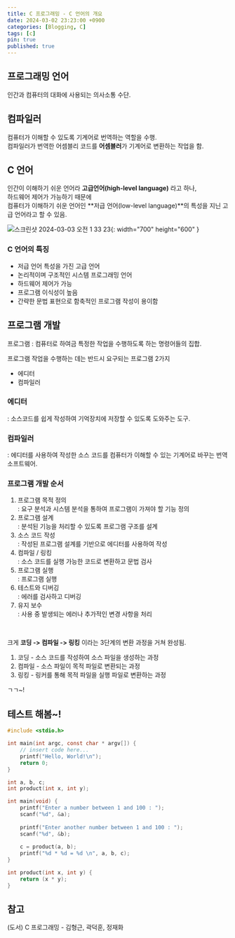 ```yaml
---
title: C 프로그래밍 - C 언어의 개요
date: 2024-03-02 23:23:00 +0900
categories: [Blogging, C]
tags: [c]
pin: true
published: true
---
```


<!-- {: width="250" height="250" } -->
<!-- {: width="972" height="980" } -->
<!-- {: .prompt-tip } -->
<!-- {: .prompt-info } -->
<!-- {: .prompt-warning } -->
<!-- {: .prompt-danger } -->


## 프로그래밍 언어
인간과 컴퓨터의 대화에 사용되는 의사소통 수단.

## 컴파일러
컴퓨터가 이해할 수 있도록 기계어로 번역하는 역할을 수행.  
컴파일러가 번역한 어셈블리 코드를 **어셈블러**가 기계어로 변환하는 작업을 함.  

## C 언어
인간이 이해하기 쉬운 언어라 **고급언어(high-level language)** 라고 하나,  
하드웨어 제어가 가능하기 때문에  
컴퓨터가 이해하기 쉬운 언어인 **저급 언어(low-level language)**의 특성을 지닌 고급 언어라고 할 수 있음.


![스크린샷 2024-03-03 오전 1 33 23](https://github.com/jinjoocha/Programmers/assets/153695091/61a7db1f-cc31-42d0-b394-01e3bb06a03e){: width="700" height="600" }


### C 언어의 특징
- 저급 언어 특성을 가진 고급 언어
- 논리적이며 구조적인 시스템 프로그래밍 언어
- 하드웨어 제어가 가능
- 프로그램 이식성이 높음
- 간략한 문법 표현으로 함축적인 프로그램 작성이 용이함


## 프로그램 개발
프로그램 : 컴퓨터로 하여금 특정한 작업을 수행하도록 하는 명령어들의 집합.  

프로그램 작업을 수행하는 데는 반드시 요구되는 프로그램 2가지
- 에디터
- 컴파일러

### 에디터
: 소스코드를 쉽게 작성하여 기억장치에 저장할 수 있도록 도와주는 도구.

### 컴파일러
: 에디터를 사용하여 작성한 소스 코드를 컴퓨터가 이해할 수 있는 기계어로 바꾸는 번역 소프트웨어.

### 프로그램 개발 순서
1. 프로그램 목적 정의  
: 요구 분석과 시스템 분석을 통하여 프로그램이 가져야 할 기능 정의
2. 프로그램 설계  
: 분석된 기능을 처리할 수 있도록 프로그램 구조를 설계
3. 소스 코드 작성  
: 작성된 프로그램 설계를 기반으로 에디터를 사용하여 작성
4. 컴파일 / 링킹  
: 소스 코드를 실행 가능한 코드로 변환하고 문법 검사
5. 프로그램 실행  
: 프로그램 실행
6. 테스트와 디버깅  
: 에러를 검사하고 디버깅
7. 유지 보수  
: 사용 중 발생되는 에러나 추가적인 변경 사항을 처리

<br>

크게 **코딩 -> 컴파일 -> 링킹** 이라는 3단계의 변환 과정을 거쳐 완성됨.  
1. 코딩 - 소스 코드를 작성하여 소스 파일을 생성하는 과정
2. 컴파일 - 소스 파일이 목적 파일로 변환되는 과정
3. 링킹 - 링커를 통해 목적 파일을 실행 파일로 변환하는 과정  

ㄱㄱ~!


## 테스트 해봄~!

```c
#include <stdio.h>

int main(int argc, const char * argv[]) {
    // insert code here...
    printf("Hello, World!\n");
    return 0;
}
```

```c
int a, b, c;
int product(int x, int y);

int main(void) {
    printf("Enter a number between 1 and 100 : ");
    scanf("%d", &a);
    
    printf("Enter another number between 1 and 100 : ");
    scanf("%d", &b);
    
    c = product(a, b);
    printf("%d * %d = %d \n", a, b, c);
}

int product(int x, int y) {
    return (x * y);
}
```


## 참고
(도서) C 프로그래밍 - 김형근, 곽덕훈, 정재화